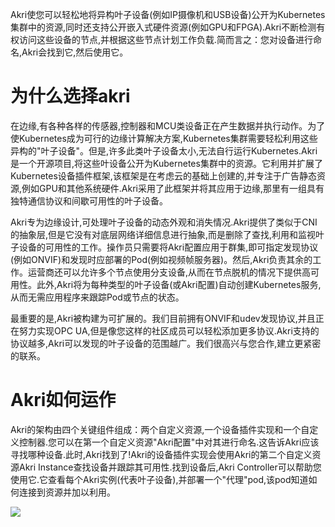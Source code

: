 Akri使您可以轻松地将异构叶子设备(例如IP摄像机和USB设备)公开为Kubernetes集群中的资源,同时还支持公开嵌入式硬件资源(例如GPU和FPGA).Akri不断检测有权访问这些设备的节点,并根据这些节点计划工作负载.简而言之：您对设备进行命名,Akri会找到它,然后使用它。

# 为什么选择akri

在边缘,有各种各样的传感器,控制器和MCU类设备正在产生数据并执行动作。为了使Kubernetes成为可行的边缘计算解决方案,Kubernetes集群需要轻松利用这些异构的"叶子设备"。但是,许多此类叶子设备太小,无法自行运行Kubernetes.Akri是一个开源项目,将这些叶设备公开为Kubernetes集群中的资源。它利用并扩展了Kubernetes设备插件框架,该框架是在考虑云的基础上创建的,并专注于广告静态资源,例如GPU和其他系统硬件.Akri采用了此框架并将其应用于边缘,那里有一组具有独特通信协议和间歇可用性的叶子设备。

Akri专为边缘设计,可处理叶子设备的动态外观和消失情况.Akri提供了类似于CNI的抽象层,但是它没有对底层网络详细信息进行抽象,而是删除了查找,利用和监视叶子设备的可用性的工作。操作员只需要将Akri配置应用于群集,即可指定发现协议(例如ONVIF)和发现时应部署的Pod(例如视频帧服务器)。然后,Akri负责其余的工作。运营商还可以允许多个节点使用分支设备,从而在节点脱机的情况下提供高可用性。此外,Akri将为每种类型的叶子设备(或Akri配置)自动创建Kubernetes服务,从而无需应用程序来跟踪Pod或节点的状态。

最重要的是,Akri被构建为可扩展的。我们目前拥有ONVIF和udev发现协议,并且正在努力实现OPC UA,但是像您这样的社区成员可以轻松添加更多协议.Akri支持的协议越多,Akri可以发现的叶子设备的范围越广。我们很高兴与您合作,建立更紧密的联系。

# Akri如何运作

Akri的架构由四个关键组件组成：两个自定义资源,一个设备插件实现和一个自定义控制器.您可以在第一个自定义资源"Akri配置"中对其进行命名.这告诉Akri应该寻找哪种设备.此时,Akri找到了!Akri的设备插件实现会使用Akri的第二个自定义资源Akri Instance查找设备并跟踪其可用性.找到设备后,Akri Controller可以帮助您使用它.它查看每个Akri实例(代表叶子设备),并部署一个"代理"pod,该pod知道如何连接到资源并加以利用。

![](https://github.com/deislabs/akri/blob/main/docs/media/akri-architecture.svg)

